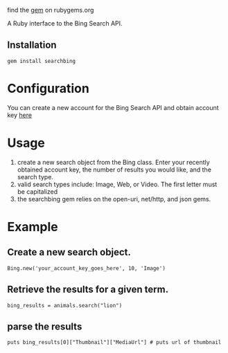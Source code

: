 find the [gem](https://rubygems.org/gems/searchbing) on rubygems.org

A Ruby interface to the Bing Search API.

## Installation
    gem install searchbing


Configuration
=============
You can create a new account for the Bing Search API and obtain account key [here](http://www.bing.com/developers/)

Usage
============
1. create a new search object from the Bing class. Enter your recently obtained account key, the number of results you would like, and the search type.
2. valid search types include: Image, Web, or Video. The first letter must be capitalized
3. the searchbing gem relies on the open-uri, net/http, and json gems.

Example 
===============
## Create a new search object.
	Bing.new('your_account_key_goes_here', 10, 'Image')
## Retrieve the results for a given term.
	bing_results = animals.search("lion")
## parse the results 
	puts bing_results[0]["Thumbnail"]["MediaUrl"] # puts url of thumbnail  


	  

  




